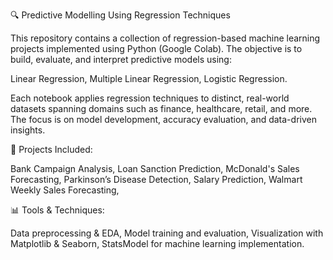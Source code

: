 🔍 Predictive Modelling Using Regression Techniques

This repository contains a collection of regression-based machine learning projects implemented using Python (Google Colab). The objective is to build, evaluate, and interpret predictive models using:

Linear Regression,
Multiple Linear Regression,
Logistic Regression.

Each notebook applies regression techniques to distinct, real-world datasets spanning domains such as finance, healthcare, retail, and more. The focus is on model development, accuracy evaluation, and data-driven insights.



📁 Projects Included:

Bank Campaign Analysis,
Loan Sanction Prediction,
McDonald's Sales Forecasting,
Parkinson’s Disease Detection,
Salary Prediction,
Walmart Weekly Sales Forecasting,



📊 Tools & Techniques:

Data preprocessing & EDA,
Model training and evaluation,
Visualization with Matplotlib & Seaborn,
StatsModel for machine learning implementation.

